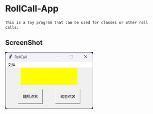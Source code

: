 # RollCall-App

    This is a toy program that can be used for classes or other roll calls.

## ScreenShot

![ScreenShot](screenshot.png)
